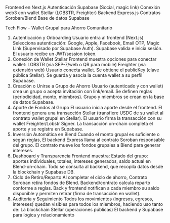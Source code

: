 Frontend en Next.js
Autenticación Supabase (Social, magic link)
Conexión web3 con wallet Stellar (LOBSTR, Freighter)
Backend Express.js
Contratos Soroban/Blend
Base de datos Supabase

Tech Flow – Wallet Grupal para Ahorro Comunitario

1. Autenticación y Onboarding
   Usuario entra al frontend (Next.js)
   Selecciona autenticación: Google, Apple, Facebook, Email OTP, Magic Link (Supervisado por Supabase Auth).
   Supabase valida e inicia sesión.
   El usuario recibe un JWT/session token.
2. Conexión de Wallet Stellar
   Frontend muestra opciones para conectar wallet:
   LOBSTR (via SEP-7/web o QR para mobile)
   Freighter (vía extensión web)
   Usuario conecta wallet.
   Se obtiene el publicKey (clave pública Stellar).
   Se guarda y asocia la cuenta wallet a su perfil Supabase.
3. Creación o Unirse a Grupo de Ahorro
   Usuario (autenticado y con wallet) crea un grupo o acepta invitación con link/email.
   Se definen reglas (periodicidad, monto, miembros).
   Grupo y miembros se crean en la base de datos Supabase.
4. Aporte de Fondos al Grupo
   El usuario inicia aporte desde el frontend.
   El frontend genera una transacción Stellar (transfiere USDC de su wallet al contrato wallet grupal en Stellar).
   El usuario firma la transacción con su wallet Freighter/Lobstr Signer.
   La transacción on-chain completa el aporte y se registra en Supabase.
5. Inversión Automática en Blend
   Cuando el monto grupal es suficiente o según reglas,
   El backend Express llama al contrato Soroban responsable del grupo.
   El contrato mueve los fondos grupales a Blend para generar intereses.
6. Dashboard y Transparencia
   Frontend muestra:
   Estado del grupo: aportes individuales, totales, intereses generados, saldo actual en Blend-on-chain.
   Todo se consulta al backend, que recopila datos desde la blockchain y Supabase DB.
7. Ciclo de Retiro/Reparto
   Al completar el ciclo de ahorro,
   Contrato Soroban retira fondos de Blend.
   Backend/contrato calcula reparto conforme a reglas.
   Back y frontend notifican a cada miembro su saldo disponible y permiten retirar (firma de transacción en wallet).
8. Auditoría y Seguimiento
   Todos los movimientos (ingresos, egresos, intereses) quedan visibles para todos los miembros, haciendo uso tanto de:
   La blockchain Stellar (operaciones públicas)
   El backend y Supabase para lógica y relacionamiento
